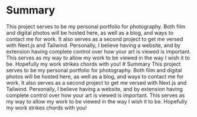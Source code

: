 # Summary
This project serves to be my personal portfolio for photography. Both film and digital photos will be hosted here, as well as a blog, and ways to contact me for work.
It also serves as a second project to get me versed with Next.js and Tailwind.
Personally, I believe having a website, and by extension having complete control over how your art is viewed is important. This serves as my way to allow my work to be viewed in the way I wish it to be. Hopefully my work strikes chords with you!  # Summary
This project serves to be my personal portfolio for photography. Both film and digital photos will be hosted here, as well as a blog, and ways to contact me for work.
It also serves as a second project to get me versed with Next.js and Tailwind.
Personally, I believe having a website, and by extension having complete control over how your art is viewed is important. This serves as my way to allow my work to be viewed in the way I wish it to be. Hopefully my work strikes chords with you!